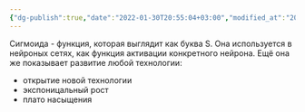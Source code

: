```yaml
---
{"dg-publish":true,"date":"2022-01-30T20:55:04+03:00","modified_at":"2022-06-03T09:35:17+03:00","permalink":"/sigmoida-kak-funkcziya-razvitiya/","dgHomeLink":false,"dgPassFrontmatter":true}
---
```



Сигмоида - функция, которая выглядит как буква S. Она используется в нейроных сетях, как функция активации конкретного нейрона. Ещё она же показывает развитие любой технологии:
- открытие новой технологии
- экспоницальный рост
- плато насыщения
